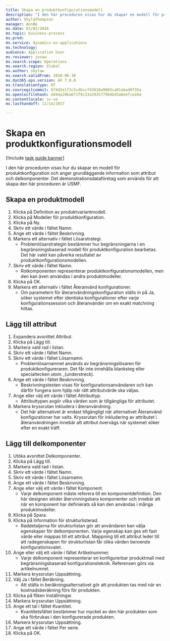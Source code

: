 ```yaml
--- 
title: Skapa en produktkonfigurationsmodell
description: "I den här proceduren visas hur du skapar en modell för produktkonfiguration och anger grundläggande information som attribut och delkomponenter."
author: ShylaThompson
manager: AnnBe
ms.date: 03/02/2016
ms.topic: business-process
ms.prod: 
ms.service: dynamics-ax-applications
ms.technology: 
audience: Application User
ms.reviewer: josaw
ms.search.scope: Operations
ms.search.region: Global
ms.author: shylaw
ms.search.validFrom: 2016-06-30
ms.dyn365.ops.version: AX 7.0.0
ms.translationtype: HT
ms.sourcegitcommit: 674d2e1f2c5cdbccf43618a9083ca01abed0735a
ms.openlocfilehash: d494a20ba6f1f9c33a3935779b4bd3a8eefce26a
ms.contentlocale: sv-se
ms.lasthandoff: 11/14/2017

---
```

# <a name="create-a-product-configuration-model"></a>Skapa en produktkonfigurationsmodell

[!include [task guide banner](../../includes/task-guide-banner.md)]

I den här proceduren visas hur du skapar en modell för produktkonfiguration och anger grundläggande information som attribut och delkomponenter. Det demonstrationsdataföretag som används för att skapa den här proceduren är USMF.


## <a name="create-a-product-model"></a>Skapa en produktmodell
1. Klicka på Definition av produktvariantmodell.
2. Klicka på Modeller för produktkonfiguration.
3. Klicka på Ny.
4. Skriv ett värde i fältet Namn.
5. Ange ett värde i fältet Beskrivning.
6. Markera ett alternativ i fältet Lösarstrategi.
    * Problemlösarstrategin bestämmer hur begränsningarna i en begränsningsbaserad modell för produktkonfiguration bearbetas. Det här valet kan påverka resultatet av produktkonfigurationsmodellen.  
7. Skriv ett värde i fältet Namn.
    * Rotkomponenten representerar produktkonfigurationsmodellen, men den kan även användas i andra produktmodeller.  
8. Klicka på OK.
9. Markera ett alternativ i fältet Återanvänd konfigurationer.
    * Om parametern för återanvändningskonfiguration ställs in på Ja, söker systemet efter identiska konfigurationer efter varje konfigurationssession och återanvänder om en exakt matchning hittas.  

## <a name="add-attributes"></a>Lägg till attribut
1. Expandera avsnittet Attribut.
2. Klicka på Lägg till.
3. Markera vald rad i listan.
4. Skriv ett värde i fältet Namn.
5. Skriv ett värde i fältet Lösarnamn.
    * Problemlösarnamnet används av begränsningslösaren för produktkonfigureraren. Det får inte innehålla blanksteg eller specialtecken utom _(understreck).  
6. Ange ett värde i fältet Beskrivning.
    * Beskrivningstexten visas för konfigurationsanvändaren och kan därför fungera som hjälp när rätt attributvärde ska väljas.  
7. Ange eller välj ett värde i fältet Attributtyp.
    * Attributtypen avgör vilka värden som är tillgängliga för attributet.  
8. Markera kryssrutan Inkludera i återanvändning.
    * Det här alternativet är endast tillgängligt när alternativet Återanvänd konfigurationer har valts. Kryssrutan för inkludering av attributet i återanvändningen innebär att attribut övervägs när systemet söker efter en exakt träff.  

## <a name="add-subcomponents"></a>Lägg till delkomponenter
1. Utöka avsnittet Delkomponenter.
2. Klicka på Lägg till.
3. Markera vald rad i listan.
4. Skriv ett värde i fältet Namn.
5. Skriv ett värde i fältet Lösarnamn.
6. Ange ett värde i fältet Beskrivning.
7. Ange eller välj ett värde i fältet Komponent.
    * Varje delkomponent måste referera till en komponentdefinition. Den här designen stöder återvinningsbara komponenter och innebär att när en komponent har definierats så kan den användas i många produktmodeller.  
8. Klicka på Spara.
9. Klicka på Information för strukturlisterad.
    * Raddetaljerna för strukturlistan gör att användaren kan välja egenskaper för delkomponenten. Varje egenskap kan ges ett fast värde eller mappas till ett attribut. Mappning till ett attribut leder till att radegenskapen för strukturlistan får olika värden beroende konfigurationsvalet.  
10. Ange eller välj ett värde i fältet Artikelnummer.
    * Varje delkomponent representerar en konfigurerbar produktmall med begränsningsbaserad konfigurationsteknik. Referensen görs via artikelnumret.  
11. Markera kryssrutan Uppsättning.
12. Välj Ja i fältet Beräkning.
    * Att ställa in beräkningsalternativet gör att produkten tas med när en kostnadsberäkning förs för produkten.  
13. Klicka på fliken Inställningar.
14. Markera kryssrutan Uppsättning.
15. Ange ett tal i fältet Kvantitet.
    * Kvantitetsfältet bestämmer hur mycket av den här produkten som ska förbrukas i den konfigurerade produkten.  
16. Markera kryssrutan Uppsättning.
17. Ange ett värde i fältet Per serie.
18. Klicka på OK.


